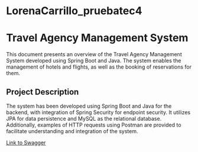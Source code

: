 # LorenaCarrillo_pruebatec4

# Travel Agency Management System
This document presents an overview of the Travel Agency Management System developed using Spring Boot and Java. The system enables the management of hotels and flights, as well as the booking of reservations for them.

## Project Description
The system has been developed using Spring Boot and Java for the backend, with integration of Spring Security for endpoint security. It utilizes JPA for data persistence and MySQL as the relational database. Additionally, examples of HTTP requests using Postman are provided to facilitate understanding and integration of the system.



[Link to Swagger](http://localhost:8080/doc/swagger-ui/index.html)
